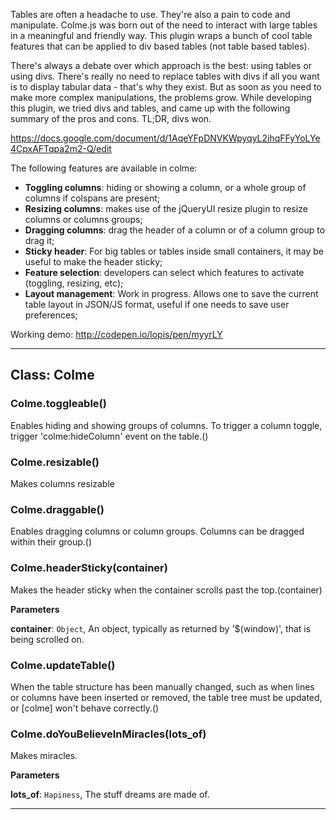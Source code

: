 
Tables are often a headache to use. They're also a pain to code and manipulate. Colme.js was born out of the need to interact with large tables in a meaningful and friendly way. This plugin wraps a bunch of cool table features that can be applied to div based tables (not table based tables). 

There's always a debate over which approach is the best: using tables or using divs. There's really no need to replace tables with divs if all you want is to display tabular data - that's why they exist. But as soon as you need to make more complex manipulations, the problems grow. While developing this plugin, we tried divs and tables, and came up with the following summary of the pros and cons. TL;DR, divs won.

https://docs.google.com/document/d/1AqeYFpDNVKWpyqyL2ihqFFyYoLYe4CpxAFTqpa2m2-Q/edit

The following features are available in colme:
  * **Toggling columns**: hiding or showing a column, or a whole group of columns if colspans are present;
  * **Resizing columns**: makes use of the jQueryUI resize plugin to resize columns or columns groups;
  * **Dragging columns**: drag the header of a column or of a column group to drag it;
  * **Sticky header**: For big tables or tables inside small containers, it may be useful to make the header sticky;
  * **Feature selection**: developers can select which features to activate (toggling, resizing, etc);
  * **Layout management**: Work in progress. Allows one to save the current table layout in JSON/JS format, useful if one needs to save user preferences;

Working demo: http://codepen.io/lopis/pen/myyrLY

* * *

## Class: Colme


### Colme.toggleable()
Enables hiding and showing groups of columns.
To trigger a column toggle, trigger 'colme:hideColumn' event on the table.()


### Colme.resizable()
Makes columns resizable


### Colme.draggable()
Enables dragging columns or column groups. Columns can be dragged within their group.() 


### Colme.headerSticky(container)
Makes the header sticky when the container scrolls past the top.(container) 



**Parameters**

**container**: `Object`, An object, typically as returned by '$(window)', that is being scrolled on.


### Colme.updateTable()
When the table structure has been manually changed, such as when lines or columns
have been inserted or removed, the table tree must be updated, or [colme] won't behave correctly.() 




### Colme.doYouBelieveInMiracles(lots_of)

Makes miracles.

**Parameters**

**lots_of**: `Hapiness`, The stuff dreams are made of.


* * *
